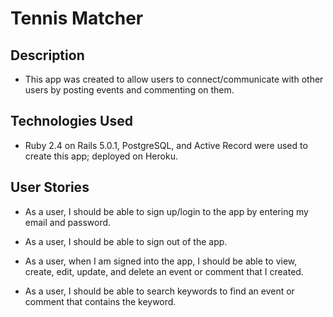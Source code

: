 # Tennis Matcher

## Description
* This app was created to allow users to connect/communicate with other users by posting events and commenting on them.

## Technologies Used
* Ruby 2.4 on Rails 5.0.1, PostgreSQL, and Active Record were used to create this app; deployed on Heroku.


## User Stories
* As a user, I should be able to sign up/login to the app by entering my email and password.

* As a user, I should be able to sign out of the app.

* As a user, when I am signed into the app, I should be able to view, create, edit, update, and delete an event or comment that I created.

* As a user, I should be able to search keywords to find an event or comment that contains the keyword.

